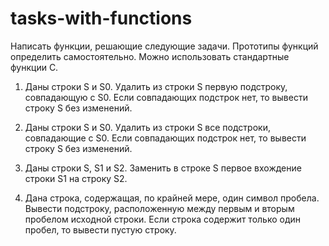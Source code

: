# tasks-with-functions
Написать функции, решающие следующие задачи. Прототипы функций определить
самостоятельно. Можно использовать стандартные функции С.

1. Даны строки S и S0. Удалить из строки S первую подстроку, совпадающую с S0.
Если совпадающих подстрок нет, то вывести строку S без изменений.

2. Даны строки S и S0. Удалить из строки S все подстроки, совпадающие с S0. Если
совпадающих подстрок нет, то вывести строку S без изменений.

3. Даны строки S, S1 и S2. Заменить в строке S первое вхождение строки S1 на
строку S2.

4. Дана строка, содержащая, по крайней мере, один символ пробела. Вывести
подстроку, расположенную между первым и вторым пробелом исходной
строки. Если строка содержит только один пробел, то вывести пустую строку.
